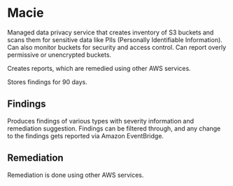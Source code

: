# Macie

Managed data privacy service that creates inventory of S3 buckets and scans them
for sensitive data like PIIs (Personally Identifiable Information). Can also
monitor buckets for security and access control. Can report overly permissive or
unencrypted buckets.

Creates reports, which are remedied using other AWS services.

Stores findings for 90 days.

## Findings

Produces findings of various types with severity information and remediation
suggestion. Findings can be filtered through, and any change to the findings
gets reported via Amazon EventBridge.

## Remediation

Remediation is done using other AWS services.

